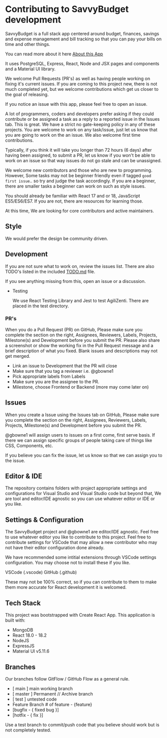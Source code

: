 # Contributing to SavvyBudget development

SavvyBudget is a full stack app centered around budget, finances, savings and expense management and bill tracking so that you can pay your bills on time and other things.

You can read more about it here [About this App](docs/ABOUT.md)

It uses PostgreSQL, Express, React, Node and JSX pages and components and a Material UI library.

We welcome Pull Requests (PR's) as well as having people working on fixing it's current issues. If you are coming to this project new, there is not much completed yet, but we welcome contributions which get us closer to the goal of releasing.

If you notice an issue with this app, please feel free to open an issue.

A lot of programmers, coders and developers prefer asking if they could contribute or be assigned a task as a reply to a reported issue in the Issues tab.  This is great.  We have a strict no gate-keeping policy in any of these projects.  You are welcome to work on any task/issue, just let us know that you are going to work on the an issue.  We also welcome first time contributions.

Typically, if you think it will take you longer than 72 hours (6 days) after having been assigned, to submit a PR, let us know if you won't be able to work on an issue so that way issues do not go stale and can be unassigned.

We welcome new contributors and those who are new to programming.  However, Some tasks may not be beginner friendly even if tagged `good first issue`.. so try and judge the task accordingly. If you are a beginner, there are smaller tasks a beginner can work on such as style issues.

You should already be familiar with React 17 and or 18, JavaScript ES5/ES6/ES7.  If you are not, there are resources for learning those.

At this time, We are looking for core contributors and active maintainers.

## Style

We would prefer the design be community driven.

## Development

If you are not sure what to work on, review the issues list.  There are also TODO's listed in the included [TODO.md](https://github.com/gbowne1/SavvyBudget/blob/main/TODO.md) file.

If you see anything missing from this, open an issue or a discussion.

- Testing

  We use React Testing Library and Jest to test AgiliZenti.  There are placed in the test directory.

### PR's

  When you do a Pull Request (PR) on GitHub, Please make sure you complete the section on the right, Assignees, Reviewers, Labels, Projects, Milestone(s) and Development before you submit the PR.  Please also share a screenshot or show the working fix in the Pull Request message and a brief description of what you fixed.  Blank issues and descriptions may not get merged.

- Link an issue to Development that the PR will close
- Make sure that you tag a reviewer i.e. @gbowne1
- Pick appropriate labels from Labels
- Make sure you are the assignee to the PR.
- Milestone, choose Frontend or Backend (more may come later on)

## Issues

  When you create a Issue using the Issues tab on GitHub, Please make sure you complete the section on the right, Assignees, Reviewers, Labels, Projects, Milestone(s) and Development before you submit the PR.

  @gbowne1 will assign users to issues on a first come, first serve basis. If there we can assign specific groups of people taking care of things like CSS, Components, etc.

  If you believe you can fix the issue, let us know so that we can assign you to the issue.

## Editor & IDE

The repository contains folders with project appropriate settings and configurations for Visual Studio and Visual Studio code but beyond that, We are tool and editor/IDE agnostic so you can use whatever editor or IDE or you like.

## Settings & Configuration

The SavvyBudget project and @gbowne1 are editor/IDE agnostic.  Feel free to use whatever editor you like to contribute to this project.  Feel free to contribute settings for VSCode that may allow a new contributor who may not have their editor configuration done already.

We have recommended some intitial extensions through VSCode settings configuration.  You may choose not to install these if you like.

VSCode (.vscode)
GitHub (.github)

These may not be 100% correct, so if you can contribute to them to make them more accurate for React development it is welcomed.

## Tech Stack

 This project was bootstrapped with Create React App.
 This application is built with:

- MongoDB
- React 18.0 - 18.2
- NodeJS
- ExpressJS
- Material UI v5.11.6

## Branches

Our branches follow GitFlow / GitHub Flow as a general rule.

- [ main ] main working branch
- [ master ] Permanent // Archive branch
- [ test ] untested code
- Feature Branch # of feature - {feature}
- [bugfix - { fixed bug }]
- [hotfix - { fix }]

Use a test branch to commit/push code that you believe should work but is not completely tested.
